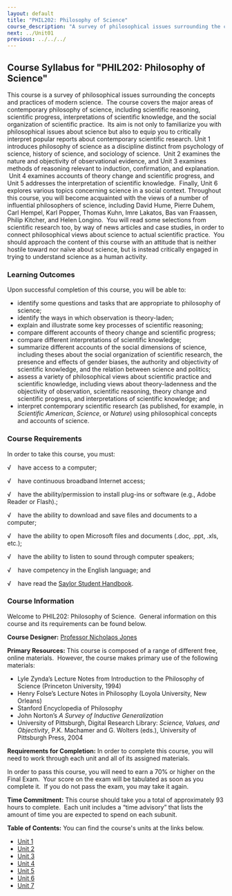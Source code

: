 ```yaml
---
layout: default
title: "PHIL202: Philosophy of Science"
course_description: "A survey of philosophical issues surrounding the concepts and practices of modern science, aimed to familiarize you with philosophical issues about science, as well as equip you to critically interpret popular reports about contemporary scientific research."
next: ../Unit01
previous: ../../../
---
```

Course Syllabus for "PHIL202: Philosophy of Science"
----------------------------------------------------

This course is a survey of philosophical issues surrounding the concepts
and practices of modern science.  The course covers the major areas of
contemporary philosophy of science, including scientific reasoning,
scientific progress, interpretations of scientific knowledge, and the
social organization of scientific practice.  Its aim is not only to
familiarize you with philosophical issues about science but also to
equip you to critically interpret popular reports about contemporary
scientific research. Unit 1 introduces philosophy of science as a
discipline distinct from psychology of science, history of science, and
sociology of science.  Unit 2 examines the nature and objectivity of
observational evidence, and Unit 3 examines methods of reasoning
relevant to induction, confirmation, and explanation.  Unit 4 examines
accounts of theory change and scientific progress, and Unit 5 addresses
the interpretation of scientific knowledge.  Finally, Unit 6 explores
various topics concerning science in a social context. Throughout this
course, you will become acquainted with the views of a number of
influential philosophers of science, including David Hume, Pierre Duhem,
Carl Hempel, Karl Popper, Thomas Kuhn, Imre Lakatos, Bas van Fraassen,
Philip Kitcher, and Helen Longino.  You will read some selections from
scientific research too, by way of news articles and case studies, in
order to connect philosophical views about science to actual scientific
practice.  You should approach the content of this course with an
attitude that is neither hostile toward nor naïve about science, but is
instead critically engaged in trying to understand science as a human
activity.

### Learning Outcomes

Upon successful completion of this course, you will be able to:

-   identify some questions and tasks that are appropriate to philosophy
    of science;
-   identify the ways in which observation is theory-laden;
-   explain and illustrate some key processes of scientific reasoning;
-   compare different accounts of theory change and scientific progress;
-   compare different interpretations of scientific knowledge;
-   summarize different accounts of the social dimensions of science,
    including theses about the social organization of scientific
    research, the presence and effects of gender biases, the authority
    and objectivity of scientific knowledge, and the relation between
    science and politics;
-   assess a variety of philosophical views about scientific practice
    and scientific knowledge, including views about theory-ladenness and
    the objectivity of observation, scientific reasoning, theory change
    and scientific progress, and interpretations of scientific
    knowledge; and
-   interpret contemporary scientific research (as published, for
    example, in *Scientific American*, *Science*, or *Nature*) using
    philosophical concepts and accounts of science.

### Course Requirements

In order to take this course, you must:  
  
 √    have access to a computer;  
  
 √    have continuous broadband Internet access;  
  
 √    have the ability/permission to install plug-ins or software (e.g.,
Adobe Reader or Flash).;  
  
 √    have the ability to download and save files and documents to a
computer;  
  
 √    have the ability to open Microsoft files and documents (.doc,
.ppt, .xls, etc.);  
  
 √    have the ability to listen to sound through computer speakers;  
  
 √    have competency in the English language; and  
  
 √    have read the [Saylor Student
Handbook](http://www.saylor.org/site/wp-content/uploads/2012/05/Saylor-StudentHandbook.pdf).

### Course Information

Welcome to PHIL202: Philosophy of Science.  General information on this
course and its requirements can be found below.  
  
 **Course Designer:** [Professor Nicholaos
Jones](http://www.saylor.org/faculty-h-n/#ProfessorNicholaosJones)  
  
 **Primary Resources:** This course is composed of a range of different
free, online materials.  However, the course makes primary use of the
following materials:  

-   Lyle Zynda’s Lecture Notes from Introduction to the Philosophy of
    Science (Princeton University, 1994)
-   Henry Folse’s Lecture Notes in Philosophy (Loyola University, New
    Orleans)
-   Stanford Encyclopedia of Philosophy
-   John Norton’s *A Survey of Inductive Generalization*
-   University of Pittsburgh, Digital Research Library: *Science,
    Values, and Objectivity*, P.K. Machamer and G. Wolters (eds.),
    University of Pittsburgh Press, 2004

**Requirements for Completion:** In order to complete this course, you
will need to work through each unit and all of its assigned materials.  
  
 In order to pass this course, you will need to earn a 70% or higher on
the Final Exam.  Your score on the exam will be tabulated as soon as you
complete it.  If you do not pass the exam, you may take it again.  
  
 **Time Commitment:** This course should take you a total of
approximately 93 hours to complete.  Each unit includes a “time
advisory” that lists the amount of time you are expected to spend on
each subunit.  
  
**Table of Contents:** You can find the course's units at the links below.

- [Unit 1](https://legacy.saylor.org/phil202/Unit01/)
- [Unit 2](https://legacy.saylor.org/phil202/Unit02/)
- [Unit 3](https://legacy.saylor.org/phil202/Unit03/)
- [Unit 4](https://legacy.saylor.org/phil202/Unit04/)
- [Unit 5](https://legacy.saylor.org/phil202/Unit05/)
- [Unit 6](https://legacy.saylor.org/phil202/Unit06/)
- [Unit 7](https://legacy.saylor.org/phil202/Unit07/)
